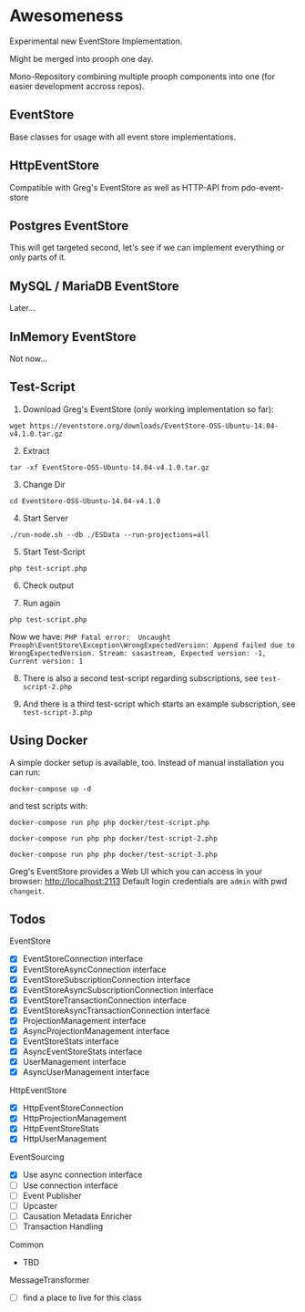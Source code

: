 # Awesomeness

Experimental new EventStore Implementation.

Might be merged into prooph one day.

Mono-Repository combining multiple prooph components into one (for easier development accross repos).

## EventStore

Base classes for usage with all event store implementations.

## HttpEventStore

Compatible with Greg's EventStore as well as HTTP-API from pdo-event-store

## Postgres EventStore

This will get targeted second, let's see if we can implement everything or only parts of it.

## MySQL / MariaDB EventStore

Later...

## InMemory EventStore

Not now...

## Test-Script

1) Download Greg's EventStore (only working implementation so far):

`wget https://eventstore.org/downloads/EventStore-OSS-Ubuntu-14.04-v4.1.0.tar.gz`

2) Extract

`tar -xf EventStore-OSS-Ubuntu-14.04-v4.1.0.tar.gz`

3) Change Dir

`cd EventStore-OSS-Ubuntu-14.04-v4.1.0`

4) Start Server

`./run-node.sh --db ./ESData --run-projections=all`

5) Start Test-Script

`php test-script.php`

6) Check output

7) Run again

`php test-script.php`

Now we have: `PHP Fatal error:  Uncaught Prooph\EventStore\Exception\WrongExpectedVersion: Append failed due to WrongExpectedVersion. Stream: sasastream, Expected version: -1, Current version: 1`

8) There is also a second test-script regarding subscriptions, see `test-script-2.php`

9) And there is a third test-script which starts an example subscription, see  `test-script-3.php`

## Using Docker

A simple docker setup is available, too. Instead of manual installation you can run:

`docker-compose up -d`

and test scripts with:

`docker-compose run php php docker/test-script.php`

`docker-compose run php php docker/test-script-2.php`

`docker-compose run php php docker/test-script-3.php`

Greg's EventStore provides a Web UI which you can access in your browser: [http://localhost:2113](http://localhost:2113)
Default login credentials are `admin` with pwd `changeit`.

## Todos

EventStore

- [x] EventStoreConnection interface
- [x] EventStoreAsyncConnection interface
- [x] EventStoreSubscriptionConnection interface
- [x] EventStoreAsyncSubscriptionConnection interface
- [x] EventStoreTransactionConnection interface
- [x] EventStoreAsyncTransactionConnection interface
- [x] ProjectionManagement interface
- [x] AsyncProjectionManagement interface
- [x] EventStoreStats interface
- [x] AsyncEventStoreStats interface
- [x] UserManagement interface
- [x] AsyncUserManagement interface

HttpEventStore

- [x] HttpEventStoreConnection
- [x] HttpProjectionManagement
- [x] HttpEventStoreStats
- [x] HttpUserManagement

EventSourcing

- [x] Use async connection interface
- [ ] Use connection interface
- [ ] Event Publisher
- [ ] Upcaster
- [ ] Causation Metadata Enricher
- [ ] Transaction Handling

Common

- TBD

MessageTransformer

- [ ] find a place to live for this class
